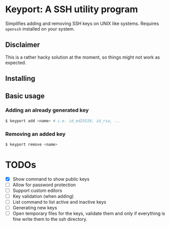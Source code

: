 # Keyport: A SSH utility program
Simplifies adding and removing SSH keys on UNIX like systems.
Requires `openssh` installed on your system.

## Disclaimer
This is a rather hacky solution at the moment, so things might not work as expected.

## Installing

## Basic usage
### Adding an already generated key
```bash
$ keyport add <name> # i.e. id_ed25519, id_rsa, ...
```

### Removing an added key
```bash
$ keyport remove <name>
```

# TODOs
- [X] Show command to show public keys
- [ ] Allow for password protection 
- [ ] Support custom editors
- [ ] Key validation (when adding)
- [ ] List command to list active and inactive keys
- [ ] Generating new keys
- [ ] Open temporary files for the keys, validate them and only if everything is fine write them to the ssh directory.

